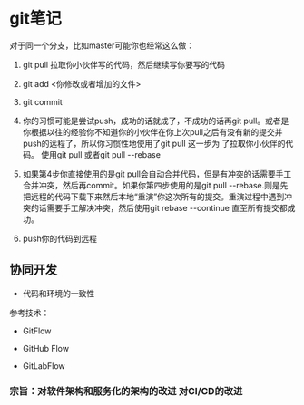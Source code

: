 # git笔记
对于同一个分支，比如master可能你也经常这么做：

1. git pull 拉取你小伙伴写的代码，然后继续写你要写的代码

2. git add <你修改或者增加的文件>

3. git commit

4. 你的习惯可能是尝试push，成功的话就成了，不成功的话再git pull。或者是你根据以往的经验你不知道你的小伙伴在你上次pull之后有没有新的提交并push的远程了，所以你习惯性地使用了git pull 这一步为 了拉取你小伙伴的代码。 使用git pull 或者git pull --rebase

5. 如果第4步你直接使用的是git pull会自动合并代码，但是有冲突的话需要手工合并冲突，然后再commit。如果你第四步使用的是git pull --rebase.则是先把远程的代码下载下来然后本地“重演”你这次所有的提交。重演过程中遇到冲突的话需要手工解决冲突，然后使用git rebase --continue 直至所有提交都成功。

6. push你的代码到远程

## 协同开发

- 代码和环境的一致性


参考技术：
- GitFlow

- GitHub Flow

- GitLabFlow

### 宗旨：对软件架构和服务化的架构的改进 对CI/CD的改进